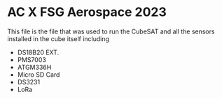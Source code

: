 # AC X FSG Aerospace 2023
This file is the file that was used to run the CubeSAT and all the sensors installed in the cube itself including
- DS18B20 EXT.
- PMS7003
- ATGM336H
- Micro SD Card
- DS3231
- LoRa

